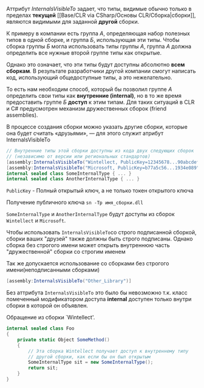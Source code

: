 Аттрибут *InternalsVisibleTo* задает, что типы, видимые обычно только в пределах **текущей** [[Base/CLR via CSharp/Основы CLR/Cборка\|сборки]], являются видимыми для заданной **другой** сборки.

К примеру в компании есть группа *А*, определяющая набор полезных типов в одной сборке, и группа *Б*, использующая эти типы. Чтобы сборка группы *Б* могла использовать типы группы *А*, группа *А* должна определить все нужные второй группе типы как открытые. 

Однако это означает, что эти типы будут доступны абсолютно **всем сборкам**. В результате разработчики другой компании смогут написать код, использующий общедоступные типы, а это нежелательно.

То есть нам необходим способ, который бы позволил группе *А* определить свои типы как **внутренние (internal)**, но в то же время предоставить группе *Б* **доступ** к этим типам. Для таких ситуаций в CLR и C# предусмотрен механизм дружественных сборок (friend assemblies).


В процессе создания сборки можно указать другие сборки, которые она будет считать «друзьями», — для этого служит атрибут InternalsVisibleTo

```csharp
// Внутренние типы этой сборки доступны из кода двух следующих сборок
// (независимо от версии или региональных стандартов)
[assembly:InternalsVisibleTo("Wintellect, PublicKey=12345678...90abcdef")]
[assembly:InternalsVisibleTo("Microsoft, PublicKey=b77a5c56...1934e089")]
internal sealed class SomeInternalType { ... }
internal sealed class AnotherInternalType { ... }
```

`PublicKey` - Полный открытый ключ, а не только токен открытого ключа

Получение публичного ключа 
`sn -Tp имя_сборки.dll`

`SomeInternalType` и `AnotherInternalType` будут доступы из сборок `Wintellect` и `Microsoft`. 

Чтобы использовать `InternalsVisibleTo`со строго подписанной сборкой, сборки ваших "друзей" также должны быть строго подписаны. Однако  сборка без строгого имени может открыть внутреннюю часть "дружественной" сборки со строгим именем

Так же допускается использование со сборками без строгого имени(неподписанными сборками) 
```csharp
[assembly:InternalsVisibleTo("Other_Library")]
```

Без аттрибута `InternalsVisibleTo` это было бы невозможно т.к. класс помеченный модификатором доступа **internal** доступен только внутри сборки в которой он объявлен.

Обращение из сборки `Wintellect'.

```csharp
internal sealed class Foo
{
	private static Object SomeMethod()
	{
		// Эта сборка Wintellect получает доступ к внутреннему типу
		// другой сборки, как если бы он был открытым
		SomeInternalType sit = new SomeInternalType();
		return sit;
	}
}
```

